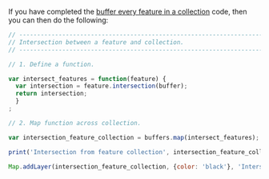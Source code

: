 If you have completed the [buffer every feature in a collection](../../code/fc/map_buffer.md) code, then you can then do the following:  

``` js
// ----------------------------------------------------------------------------
// Intersection between a feature and collection.      
// ----------------------------------------------------------------------------

// 1. Define a function.

var intersect_features = function(feature) {
  var intersection = feature.intersection(buffer);
  return intersection;
  }
;

// 2. Map function across collection.

var intersection_feature_collection = buffers.map(intersect_features);

print('Intersection from feature collection', intersection_feature_collection);

Map.addLayer(intersection_feature_collection, {color: 'black'}, 'Intersection from feature collection',0);

```
